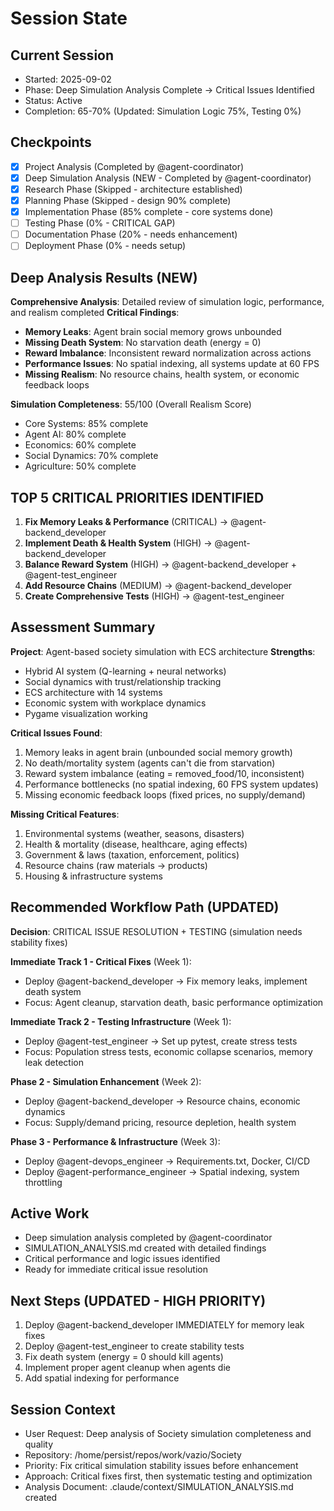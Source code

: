 # Session State

## Current Session
- Started: 2025-09-02
- Phase: Deep Simulation Analysis Complete → Critical Issues Identified
- Status: Active
- Completion: 65-70% (Updated: Simulation Logic 75%, Testing 0%)

## Checkpoints
- [x] Project Analysis (Completed by @agent-coordinator)
- [x] Deep Simulation Analysis (NEW - Completed by @agent-coordinator)
- [x] Research Phase (Skipped - architecture established)
- [x] Planning Phase (Skipped - design 90% complete)
- [x] Implementation Phase (85% complete - core systems done)
- [ ] Testing Phase (0% - CRITICAL GAP)
- [ ] Documentation Phase (20% - needs enhancement)
- [ ] Deployment Phase (0% - needs setup)

## Deep Analysis Results (NEW)
**Comprehensive Analysis**: Detailed review of simulation logic, performance, and realism completed
**Critical Findings**: 
- **Memory Leaks**: Agent brain social memory grows unbounded
- **Missing Death System**: No starvation death (energy = 0)
- **Reward Imbalance**: Inconsistent reward normalization across actions
- **Performance Issues**: No spatial indexing, all systems update at 60 FPS
- **Missing Realism**: No resource chains, health system, or economic feedback loops

**Simulation Completeness**: 55/100 (Overall Realism Score)
- Core Systems: 85% complete
- Agent AI: 80% complete  
- Economics: 60% complete
- Social Dynamics: 70% complete
- Agriculture: 50% complete

## TOP 5 CRITICAL PRIORITIES IDENTIFIED
1. **Fix Memory Leaks & Performance** (CRITICAL) → @agent-backend_developer
2. **Implement Death & Health System** (HIGH) → @agent-backend_developer  
3. **Balance Reward System** (HIGH) → @agent-backend_developer + @agent-test_engineer
4. **Add Resource Chains** (MEDIUM) → @agent-backend_developer
5. **Create Comprehensive Tests** (HIGH) → @agent-test_engineer

## Assessment Summary
**Project**: Agent-based society simulation with ECS architecture
**Strengths**: 
- Hybrid AI system (Q-learning + neural networks)
- Social dynamics with trust/relationship tracking
- ECS architecture with 14 systems
- Economic system with workplace dynamics
- Pygame visualization working

**Critical Issues Found**:
1. Memory leaks in agent brain (unbounded social memory growth)
2. No death/mortality system (agents can't die from starvation)
3. Reward system imbalance (eating = removed_food/10, inconsistent)
4. Performance bottlenecks (no spatial indexing, 60 FPS system updates)
5. Missing economic feedback loops (fixed prices, no supply/demand)

**Missing Critical Features**:
1. Environmental systems (weather, seasons, disasters)
2. Health & mortality (disease, healthcare, aging effects)
3. Government & laws (taxation, enforcement, politics)  
4. Resource chains (raw materials → products)
5. Housing & infrastructure systems

## Recommended Workflow Path (UPDATED)
**Decision**: CRITICAL ISSUE RESOLUTION + TESTING (simulation needs stability fixes)

**Immediate Track 1 - Critical Fixes** (Week 1):
- Deploy @agent-backend_developer → Fix memory leaks, implement death system
- Focus: Agent cleanup, starvation death, basic performance optimization

**Immediate Track 2 - Testing Infrastructure** (Week 1): 
- Deploy @agent-test_engineer → Set up pytest, create stress tests
- Focus: Population stress tests, economic collapse scenarios, memory leak detection

**Phase 2 - Simulation Enhancement** (Week 2):
- Deploy @agent-backend_developer → Resource chains, economic dynamics
- Focus: Supply/demand pricing, resource depletion, health system

**Phase 3 - Performance & Infrastructure** (Week 3):
- Deploy @agent-devops_engineer → Requirements.txt, Docker, CI/CD
- Deploy @agent-performance_engineer → Spatial indexing, system throttling

## Active Work
- Deep simulation analysis completed by @agent-coordinator
- SIMULATION_ANALYSIS.md created with detailed findings
- Critical performance and logic issues identified
- Ready for immediate critical issue resolution

## Next Steps (UPDATED - HIGH PRIORITY)
1. Deploy @agent-backend_developer IMMEDIATELY for memory leak fixes
2. Deploy @agent-test_engineer to create stability tests  
3. Fix death system (energy = 0 should kill agents)
4. Implement proper agent cleanup when agents die
5. Add spatial indexing for performance

## Session Context
- User Request: Deep analysis of Society simulation completeness and quality
- Repository: /home/persist/repos/work/vazio/Society
- Priority: Fix critical simulation stability issues before enhancement
- Approach: Critical fixes first, then systematic testing and optimization
- Analysis Document: .claude/context/SIMULATION_ANALYSIS.md created